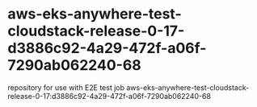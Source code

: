 # aws-eks-anywhere-test-cloudstack-release-0-17-d3886c92-4a29-472f-a06f-7290ab062240-68
repository for use with E2E test job aws-eks-anywhere-test-cloudstack-release-0-17:d3886c92-4a29-472f-a06f-7290ab062240-68
